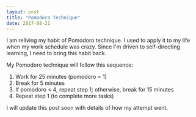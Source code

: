 ```yaml
---
layout: post
title: "Pomodoro Technique"
date: 2017-08-21
---
```

I am reliving my habit of Pomodoro technique. I used to apply it to my life when my work schedule was crazy. Since I'm driven to self-directing learning, I need to bring this habit back. 

My Pomodoro technique will follow this sequence:
1. Work for 25 minutes (pomodoro = 1)
2. Break for 5 minutes
3. If pomodoro < 4, repeat step 1; otherwise, break for 15 minutes
4. Repeat step 1 (to complete more tasks)


I will update this post soon with details of how my attempt went.
